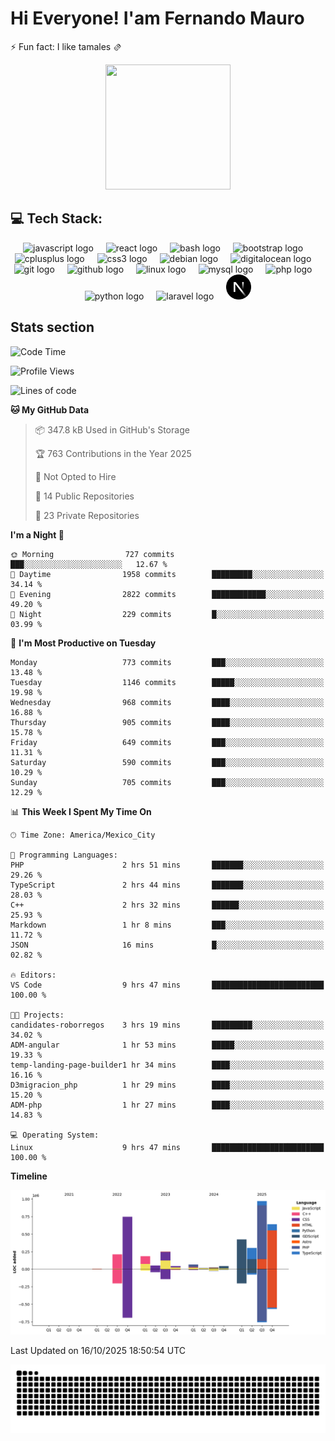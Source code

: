 <h1>Hi Everyone! I'am Fernando Mauro </h1>
<p>⚡ Fun fact: I like tamales 🫔</p>

<div align="center">
  <img height="200" width="200" src="https://c.tenor.com/D9bWSaEUuwoAAAAC/tenor.gif"  />
</div>

## 💻 Tech Stack:
<div align="center">
  <img src="https://cdn.jsdelivr.net/gh/devicons/devicon/icons/javascript/javascript-original.svg" height="40" width="40" alt="javascript logo"  />
  <img width="12" />
  <img src="https://cdn.jsdelivr.net/gh/devicons/devicon/icons/react/react-original.svg" height="40" width="40" alt="react logo"  />
  <img width="12" />
  <img src="https://cdn.jsdelivr.net/gh/devicons/devicon/icons/bash/bash-original.svg" height="40" width="40" alt="bash logo"  />
  <img width="12" />
  <img src="https://cdn.jsdelivr.net/gh/devicons/devicon/icons/bootstrap/bootstrap-original.svg" height="40" width="40" alt="bootstrap logo"  />
  <img width="12" />
  <img src="https://cdn.jsdelivr.net/gh/devicons/devicon/icons/cplusplus/cplusplus-original.svg" height="40" width="40" alt="cplusplus logo"  />
  <img width="12" />
  <img src="https://cdn.jsdelivr.net/gh/devicons/devicon/icons/css3/css3-original.svg" height="40" width="40" alt="css3 logo"  />
  <img width="12" />
  <img src="https://cdn.jsdelivr.net/gh/devicons/devicon/icons/debian/debian-original.svg" height="40" width="40" alt="debian logo"  />
  <img width="12" />
  <img src="https://cdn.jsdelivr.net/gh/devicons/devicon/icons/digitalocean/digitalocean-original.svg" height="40" width="40" alt="digitalocean logo"  />
  <img width="12" />
  <img src="https://cdn.jsdelivr.net/gh/devicons/devicon/icons/git/git-original.svg" height="40" width="40" alt="git logo"  />
  <img width="12" />
  <img src="https://cdn.jsdelivr.net/gh/devicons/devicon/icons/github/github-original.svg" height="40" width="40" alt="github logo"  />
  <img width="12" />
  <img src="https://cdn.jsdelivr.net/gh/devicons/devicon/icons/linux/linux-original.svg" height="40" width="40" alt="linux logo"  />
  <img width="12" />
  <img src="https://cdn.jsdelivr.net/gh/devicons/devicon/icons/mysql/mysql-original.svg" height="40" width="40" alt="mysql logo"  />
  <img width="12" />
  <img src="https://cdn.jsdelivr.net/gh/devicons/devicon/icons/php/php-original.svg" height="40" width="40" alt="php logo"  />
  <img width="12" />
  <img src="https://cdn.jsdelivr.net/gh/devicons/devicon/icons/python/python-original.svg" height="40" width="40" alt="python logo"  />
  <img width="12" />
  <img src="https://upload.wikimedia.org/wikipedia/commons/thumb/9/9a/Laravel.svg/50px-Laravel.svg.png" height="40" width="40" alt="laravel logo"  />
  <img width="12" />
  <img src="https://raw.githubusercontent.com/devicons/devicon/ca28c779441053191ff11710fe24a9e6c23690d6/icons/nextjs/nextjs-original.svg" height="40" width="40" alt="Next js logo"  />
</div>

## Stats section
<!--START_SECTION:waka-->
![Code Time](http://img.shields.io/badge/Code%20Time-1%2C529%20hrs%2053%20mins-blue)

![Profile Views](http://img.shields.io/badge/Profile%20Views-4-blue)

![Lines of code](https://img.shields.io/badge/From%20Hello%20World%20I%27ve%20Written-4.0%20million%20lines%20of%20code-blue)

**🐱 My GitHub Data** 

> 📦 347.8 kB Used in GitHub's Storage 
 > 
> 🏆 763 Contributions in the Year 2025
 > 
> 🚫 Not Opted to Hire
 > 
> 📜 14 Public Repositories 
 > 
> 🔑 23 Private Repositories 
 > 
**I'm a Night 🦉** 

```text
🌞 Morning                727 commits         ███░░░░░░░░░░░░░░░░░░░░░░   12.67 % 
🌆 Daytime                1958 commits        █████████░░░░░░░░░░░░░░░░   34.14 % 
🌃 Evening                2822 commits        ████████████░░░░░░░░░░░░░   49.20 % 
🌙 Night                  229 commits         █░░░░░░░░░░░░░░░░░░░░░░░░   03.99 % 
```
📅 **I'm Most Productive on Tuesday** 

```text
Monday                   773 commits         ███░░░░░░░░░░░░░░░░░░░░░░   13.48 % 
Tuesday                  1146 commits        █████░░░░░░░░░░░░░░░░░░░░   19.98 % 
Wednesday                968 commits         ████░░░░░░░░░░░░░░░░░░░░░   16.88 % 
Thursday                 905 commits         ████░░░░░░░░░░░░░░░░░░░░░   15.78 % 
Friday                   649 commits         ███░░░░░░░░░░░░░░░░░░░░░░   11.31 % 
Saturday                 590 commits         ███░░░░░░░░░░░░░░░░░░░░░░   10.29 % 
Sunday                   705 commits         ███░░░░░░░░░░░░░░░░░░░░░░   12.29 % 
```


📊 **This Week I Spent My Time On** 

```text
🕑︎ Time Zone: America/Mexico_City

💬 Programming Languages: 
PHP                      2 hrs 51 mins       ███████░░░░░░░░░░░░░░░░░░   29.26 % 
TypeScript               2 hrs 44 mins       ███████░░░░░░░░░░░░░░░░░░   28.03 % 
C++                      2 hrs 32 mins       ██████░░░░░░░░░░░░░░░░░░░   25.93 % 
Markdown                 1 hr 8 mins         ███░░░░░░░░░░░░░░░░░░░░░░   11.72 % 
JSON                     16 mins             █░░░░░░░░░░░░░░░░░░░░░░░░   02.82 % 

🔥 Editors: 
VS Code                  9 hrs 47 mins       █████████████████████████   100.00 % 

🐱‍💻 Projects: 
candidates-roborregos    3 hrs 19 mins       █████████░░░░░░░░░░░░░░░░   34.02 % 
ADM-angular              1 hr 53 mins        █████░░░░░░░░░░░░░░░░░░░░   19.33 % 
temp-landing-page-builder1 hr 34 mins        ████░░░░░░░░░░░░░░░░░░░░░   16.16 % 
D3migracion_php          1 hr 29 mins        ████░░░░░░░░░░░░░░░░░░░░░   15.20 % 
ADM-php                  1 hr 27 mins        ████░░░░░░░░░░░░░░░░░░░░░   14.83 % 

💻 Operating System: 
Linux                    9 hrs 47 mins       █████████████████████████   100.00 % 
```

**Timeline**

![Lines of Code chart](https://raw.githubusercontent.com/Fernando-Mauro/Fernando-Mauro/master/assets/bar_graph.png)


 Last Updated on 16/10/2025 18:50:54 UTC
<!--END_SECTION:waka-->

<img src="https://raw.githubusercontent.com/fernando-mauro/fernando-mauro/output/snake.svg" alt="Snake animation" />
